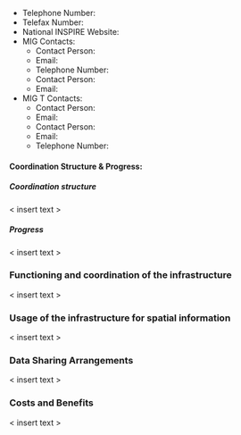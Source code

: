 - Telephone Number:
- Telefax Number:
- National INSPIRE Website:
- MIG Contacts: 
  - Contact Person:
  - Email:
  - Telephone Number:
  - Contact Person:
  - Email:
- MIG T Contacts: 
  - Contact Person:
  - Email:
  - Contact Person:
  - Email:
  - Telephone Number:

#### Coordination Structure & Progress: 

##### Coordination structure

< insert text >

##### Progress

< insert text >

### Functioning and coordination of the infrastructure <a name="functioning"></a>

< insert text >

### Usage of the infrastructure for spatial information <a name="usage"></a>

< insert text >

### Data Sharing Arrangements <a name="data"></a>

< insert text >

### Costs and Benefits <a name="costs"></a>

< insert text >
